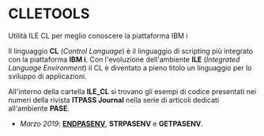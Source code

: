 # CLLETOOLS
Utilità ILE CL per meglio conoscere la piattaforma IBM i 

Il linguaggio **CL** (*Control Language*) è il linguaggio di scripting più integrato con la piattaforma **IBM i**.
Con l'evoluzione dell'ambiente **ILE** (*Integrated Language Environment*) il CL è diventato a pieno titolo un linguaggio per lo sviluppo di applicazioni.


All'interno della cartella **ILE_CL** si trovano gli esempi di codice presentati nei numeri della rivista **ITPASS Journal** nella serie di articoli dedicati all'ambiente **PASE**.

* *Marzo 2019*: **[ENDPASENV](ILE_CL/ENDPASENV.CLLE)**, **STRPASENV** e **GETPASENV**.
